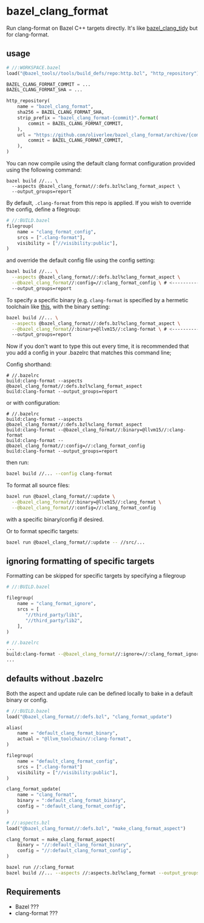 # bazel_clang_format

Run clang-format on Bazel C++ targets directly. It's like
[bazel_clang_tidy](https://github.com/erenon/bazel_clang_tidy) but for
clang-format.

## usage

```py
# //:WORKSPACE.bazel
load("@bazel_tools//tools/build_defs/repo:http.bzl", "http_repository")

BAZEL_CLANG_FORMAT_COMMIT = ...
BAZEL_CLANG_FORMAT_SHA = ...

http_repository(
    name = "bazel_clang_format",
    sha256 = BAZEL_CLANG_FORMAT_SHA,
    strip_prefix = "bazel_clang_format-{commit}".format(
        commit = BAZEL_CLANG_FORMAT_COMMIT,
    ),
    url = "https://github.com/oliverlee/bazel_clang_format/archive/{commit}.tar.gz".format(
        commit = BAZEL_CLANG_FORMAT_COMMIT,
    ),
)
```

You can now compile using the default clang format configuration provided using
the following command:

```
bazel build //... \
  --aspects @bazel_clang_format//:defs.bzl%clang_format_aspect \
  --output_groups=report
```

By default, `.clang-format` from this repo is applied. If you wish to override
the config, define a filegroup:

```py
# //:BUILD.bazel
filegroup(
    name = "clang_format_config",
    srcs = [".clang-format"],
    visibility = ["//visibility:public"],
)
```

and override the default config file using the config setting:

```sh
bazel build //... \
  --aspects @bazel_clang_format//:defs.bzl%clang_format_aspect \
  --@bazel_clang_format//:config=//:clang_format_config \ # <-----------
  --output_groups=report
```

To specify a specific binary (e.g. `clang-format` is specified by a hermetic
toolchain like [this](https://github.com/grailbio/bazel-toolchain), with the
binary setting:

```sh
bazel build //... \
  --aspects @bazel_clang_format//:defs.bzl%clang_format_aspect \
  --@bazel_clang_format//:binary=@llvm15//:clang-format \ # <-----------
  --output_groups=report
```

Now if you don't want to type this out every time, it is recommended that you
add a config in your .bazelrc that matches this command line;

Config shorthand:

```
# //.bazelrc
build:clang-format --aspects @bazel_clang_format//:defs.bzl%clang_format_aspect
build:clang-format --output_groups=report
```
or with configuration:

```
# //.bazelrc
build:clang-format --aspects @bazel_clang_format//:defs.bzl%clang_format_aspect
build:clang-format --@bazel_clang_format//:binary=@llvm15//:clang-format
build:clang-format --@bazel_clang_format//:config=//:clang_format_config
build:clang-format --output_groups=report
```

then run:

```sh
bazel build //... --config clang-format
```

To format all source files:

```sh
bazel run @bazel_clang_format//:update \
  --@bazel_clang_format//:binary=@llvm15//:clang_format \
  --@bazel_clang_format//:config=//:clang_format_config
```

with a specific binary/config if desired.

Or to format specific targets:

```sh
bazel run @bazel_clang_format//:update -- //src/...
```

## ignoring formatting of specific targets

Formatting can be skipped for specific targets by specifying a filegroup

```python
# //:BUILD.bazel

filegroup(
    name = "clang_format_ignore",
    srcs = [
       "//third_party/lib1",
       "//third_party/lib2",
    ],
)
```

```sh
# //.bazelrc
...
build:clang-format --@bazel_clang_format//:ignore=//:clang_format_ignore
...
```

## defaults without .bazelrc

Both the aspect and update rule can be defined locally to bake in a default
binary or config.

```python
# //:BUILD.bazel
load("@bazel_clang_format//:defs.bzl", "clang_format_update")

alias(
    name = "default_clang_format_binary",
    actual = "@llvm_toolchain//:clang-format",
)

filegroup(
    name = "default_clang_format_config",
    srcs = [".clang-format"]
    visibility = ["//visibility:public"],
)

clang_format_update(
    name = "clang_format",
    binary = ":default_clang_format_binary",
    config = ":default_clang_format_config",
)
```

```python
# //:aspects.bzl
load("@bazel_clang_format//:defs.bzl", "make_clang_format_aspect")

clang_format = make_clang_format_aspect(
    binary = "//:default_clang_format_binary",
    config = "//:default_clang_format_config",
)
```

```sh
bazel run //:clang_format
bazel build //... --aspects //:aspects.bzl%clang_format --output_groups=report
```

## Requirements

- Bazel ???
- clang-format ???
